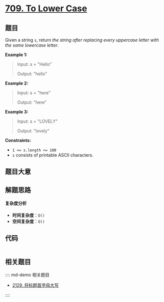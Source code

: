 # [709. To Lower Case](https://leetcode.com/problems/to-lower-case/)

## 题目

Given a string `s`, return _the string after replacing every uppercase letter
with the same lowercase letter_.

**Example 1:**

> Input: s = "Hello"
>
> Output: "hello"

**Example 2:**

> Input: s = "here"
>
> Output: "here"

**Example 3:**

> Input: s = "LOVELY"
>
> Output: "lovely"

**Constraints:**

- `1 <= s.length <= 100`
- `s` consists of printable ASCII characters.

## 题目大意

## 解题思路

#### 复杂度分析

- **时间复杂度**：`O()`
- **空间复杂度**：`O()`

## 代码

```javascript

```

## 相关题目

:::: md-demo 相关题目

- [2129. 将标题首字母大写](https://leetcode.com/problems/capitalize-the-title)

::::
